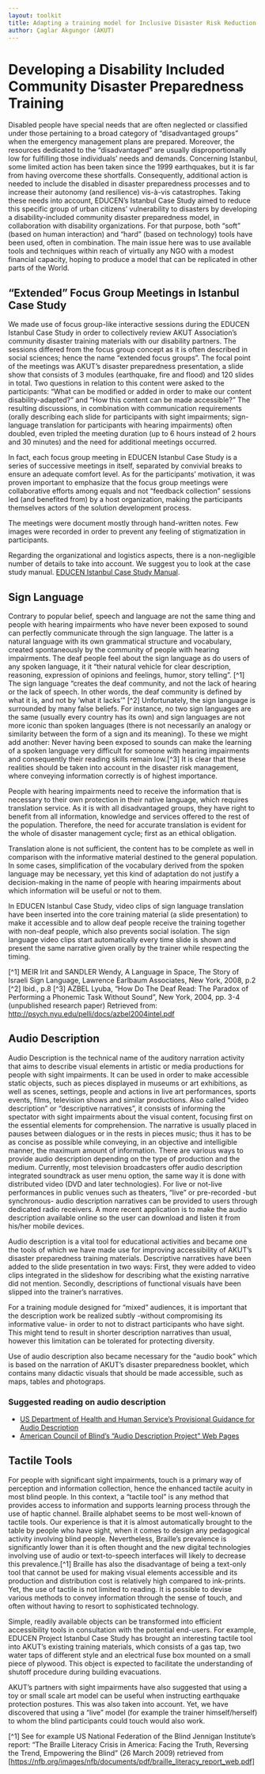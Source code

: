 ```yaml
---
layout: toolkit
title: Adapting a training model for Inclusive Disaster Risk Reduction
author: Çaglar Akgungor (AKUT)
--- 
```

# Developing a Disability Included Community Disaster Preparedness Training

Disabled people have special needs that are often neglected or classified under those pertaining to a broad category of “disadvantaged groups” when the emergency management plans are prepared. Moreover, the resources dedicated to the “disadvantaged” are usually disproportionally low for fulfilling those individuals’ needs and demands. Concerning Istanbul, some limited action has been taken since the 1999 earthquakes, but it is far from having overcome these shortfalls. Consequently, additional action is needed to include the disabled in disaster preparedness processes and to increase their autonomy (and resilience) vis-à-vis catastrophes. Taking these needs into account, EDUCEN’s Istanbul Case Study aimed to reduce this specific group of urban citizens’ vulnerability to disasters by developing a disability-included community disaster preparedness model, in collaboration with disability organizations. For that purpose, both “soft” (based on human interaction) and “hard” (based on technology) tools have been used, often in combination. The main issue here was to use available tools and techniques within reach of virtually any NGO with a modest financial capacity, hoping to produce a model that can be replicated in other parts of the World.

## “Extended” Focus Group Meetings in Istanbul Case Study

We made use of focus group-like interactive sessions during the EDUCEN Istanbul Case Study in order to collectively review AKUT Association’s community disaster training materials with our disability partners. The sessions differed from the focus group concept as it is often described in social sciences; hence the name “extended focus groups”. The focal point of the meetings was AKUT’s disaster preparedness presentation, a slide show that consists of 3 modules (earthquake, fire and flood) and 120 slides in total. Two questions in relation to this content were asked to the participants: “What can be modified or added in order to make our content disability-adapted?” and “How this content can be made accessible?” The resulting discussions, in combination with communication requirements (orally describing each slide for participants with sight impairments; sign-language translation for participants with hearing impairments) often doubled, even tripled the meeting duration (up to 6 hours instead of 2 hours and 30 minutes) and the need for additional meetings occurred.

In fact, each focus group meeting in EDUCEN Istanbul Case Study is a series of successive meetings in itself, separated by convivial breaks to ensure an adequate comfort level. As for the participants’ motivation, it was proven important to emphasize that the focus group meetings were collaborative efforts among equals and not “feedback collection” sessions led (and benefited from) by a host organization, making the participants themselves actors of the solution development process. 

The meetings were document mostly through hand-written notes. Few images were recorded in order to prevent any feeling of stigmatization in participants. 

Regarding the organizational and logistics aspects, there is a non-negligible number of details to take into account. We suggest you to look at the case study manual. [EDUCEN Istanbul Case Study Manual](/case-studies/istanbul.html).

## Sign Language 
Contrary to popular belief, speech and language are not the same thing and people with hearing impairments who have never been exposed to sound can perfectly communicate through the sign language. The latter is a natural language with its own grammatical structure and vocabulary, created spontaneously by the community of people with hearing impairments. The deaf people feel about the sign language as do users of any spoken language, it it “their natural vehicle for clear description, reasoning, expression of opinions and feelings, humor, story telling”. [^1] The sign language “creates the deaf community, and not the lack of hearing or the lack of speech. In other words, the deaf community is defined by what it is, and not by ‘what it lacks’” [^2] Unfortunately, the sign language is surrounded by many false beliefs. For instance, no two sign languages are the same (usually every country has its own) and sign languages are not more iconic than spoken languages (there is not necessarily an analogy or similarity between the form of a sign and its meaning). To these we might add another: Never having been exposed to sounds can make the learning of a spoken language very difficult for someone with hearing impairments and consequently their reading skills remain low.[^3] It is clear that these realities should be taken into account in the disaster risk management, where conveying information correctly is of highest importance. 

People with hearing impairments need to receive the information that is necessary to their own protection in their native language, which requires translation service. As it is with all disadvantaged groups, they have right to benefit from all information, knowledge and services offered to the rest of the population. Therefore, the need for accurate translation is evident for the whole of disaster management cycle; first as an ethical obligation. 

Translation alone is not sufficient, the content has to be complete as well in comparison with the informative material destined to the general population. In some cases, simplification of the vocabulary derived from the spoken language may be necessary, yet this kind of adaptation do not justify a decision-making in the name of people with hearing impairments about which information will be useful or not to them. 

In EDUCEN Istanbul Case Study, video clips of sign language translation have been inserted into the core training material (a slide presentation) to make it accessible and to allow deaf people receive the training together with non-deaf people, which also prevents social isolation. The sign language video clips start automatically every time slide is shown and present the same narrative given orally by the trainer while respecting the timing.

[^1] MEIR Irit and SANDLER Wendy, A Language in Space, The Story of Israeli Sign Language, Lawrence Earlbaum Associates, New York, 2008, p.2
[^2] Ibid., p.8
[^3] AZBEL Lyuba, “How Do The Deaf Read: The Paradox of Performing a Phonemic Task Without Sound”, New York, 2004, pp. 3-4 (unpublished research paper) Retrieved from: http://psych.nyu.edu/pelli/docs/azbel2004intel.pdf

## Audio Description
Audio Description is the technical name of the auditory narration activity that aims to describe visual elements in artistic or media productions for people with sight impairments. It can be used in order to make accessible static objects, such as pieces displayed in museums or art exhibitions, as well as scenes, settings, people and actions in live art performances, sports events, films, television shows and similar productions. Also called “video description” or “descriptive narratives”, it consists of informing the spectator with sight impairments about the visual content, focusing first on the essential elements for comprehension. The narrative is usually placed in pauses between dialogues or in the rests in pieces music; thus it has to be as concise as possible while conveying, in an objective and intelligible manner, the maximum amount of information. There are various ways to provide audio description depending on the type of production and the medium. Currently, most television broadcasters offer audio description integrated soundtrack as user menu option, the same way it is done with distributed video (DVD and later technologies). For live or not-live performances in public venues such as theaters, “live” or pre-recorded -but synchronous- audio description narratives can be provided to users through dedicated radio receivers. A more recent application is to make the audio description available online so the user can download and listen it from his/her mobile devices. 

Audio description is a vital tool for educational activities and became one the tools of which we have made use for improving accessibility of AKUT’s disaster preparedness training materials. Descriptive narratives have been added to the slide presentation in two ways: First, they were added to video clips integrated in the slideshow for describing what the existing narrative did not mention. Secondly, descriptions of functional visuals have been slipped into the trainer’s narratives. 

For a training module designed for “mixed” audiences, it is important that the description work be realized subtly -without compromising its informative value- in order to not to distract participants who have sight. This might tend to result in shorter description narratives than usual, however this limitation can be tolerated for protecting diversity. 

Use of audio description also became necessary for the “audio book” which is based on the narration of AKUT’s disaster preparedness booklet, which contains many didactic visuals that should be made accessible, such as maps, tables and photograps.

### Suggested reading on audio description
- [US Department of Health and Human Service’s Provisional Guidance for Audio Description](https://www.hhs.gov/web/section-508/making-files-accessible/accessible-audio-description/index.html)
- [American Council of Blind’s “Audio Description Project” Web Pages](http://www.acb.org/adp/ad.html)

## Tactile Tools

For people with significant sight impairments, touch is a primary way of perception and information collection, hence the enhanced tactile acuity in most blind people. In this context, a “tactile tool” is any method that provides access to information and supports learning process through the use of haptic channel. Braille alphabet seems to be most well-known of tactile tools. Our experience is that it is almost automatically brought to the table by people who have sight, when it comes to design any pedagogical activity involving blind people. Nevertheless, Braille’s prevalence is significantly lower than it is often thought and the new digital technologies involving use of audio or text-to-speech interfaces will likely to decrease this prevalence.[^1] Braille has also the disadvantage of being a text-only tool that cannot be used for making visual elements accessible and its production and distribution cost is relatively high compared to ink-prints. Yet, the use of tactile is not limited to reading. It is possible to devise various methods to convey information through the sense of touch, and often without having to resort to sophisticated technology. 

Simple, readily available objects can be transformed into efficient accessibility tools in consultation with the potential end-users. For example, EDUCEN Project Istanbul Case Study has brought an interesting tactile tool into AKUT’s existing training materials, which consists of a gas tap, two water taps of different style and an electrical fuse box mounted on a small piece of plywood. This object is expected to facilitate the understanding of shutoff procedure during building evacuations. 

AKUT’s partners with sight impairments have also suggested that using a toy or small scale art model can be useful when instructing earthquake protection postures. This was also taken into account. Yet, we have discovered that using a “live” model (for example the trainer himself/herself) to whom the blind participants could touch would also work. 

[^1] See for example US National Federation of the Blind Jennigan Institute’s report: “The Braille Literacy Crisis in America: Facing the Truth, Reversing the Trend, Empowering the Blind” (26 March 2009) retrieved from [https://nfb.org/images/nfb/documents/pdf/braille_literacy_report_web.pdf]